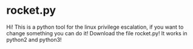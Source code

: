 # rocket.py
Hi! This is a python tool for the linux privilege escalation, if you want to change something you can do it! Download the file rocket.py! It works in python2 and python3!
